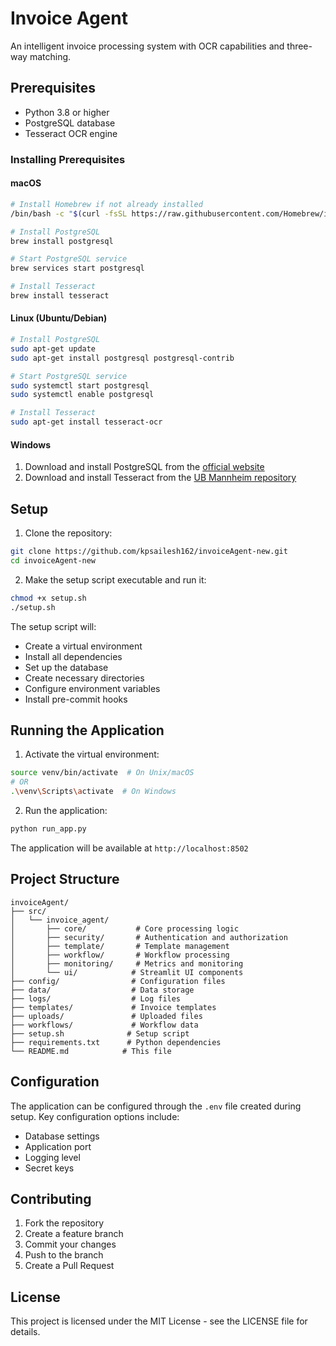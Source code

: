 # Invoice Agent

An intelligent invoice processing system with OCR capabilities and three-way matching.

## Prerequisites

- Python 3.8 or higher
- PostgreSQL database
- Tesseract OCR engine

### Installing Prerequisites

#### macOS
```bash
# Install Homebrew if not already installed
/bin/bash -c "$(curl -fsSL https://raw.githubusercontent.com/Homebrew/install/HEAD/install.sh)"

# Install PostgreSQL
brew install postgresql

# Start PostgreSQL service
brew services start postgresql

# Install Tesseract
brew install tesseract
```

#### Linux (Ubuntu/Debian)
```bash
# Install PostgreSQL
sudo apt-get update
sudo apt-get install postgresql postgresql-contrib

# Start PostgreSQL service
sudo systemctl start postgresql
sudo systemctl enable postgresql

# Install Tesseract
sudo apt-get install tesseract-ocr
```

#### Windows
1. Download and install PostgreSQL from the [official website](https://www.postgresql.org/download/windows/)
2. Download and install Tesseract from the [UB Mannheim repository](https://github.com/UB-Mannheim/tesseract/wiki)

## Setup

1. Clone the repository:
```bash
git clone https://github.com/kpsailesh162/invoiceAgent-new.git
cd invoiceAgent-new
```

2. Make the setup script executable and run it:
```bash
chmod +x setup.sh
./setup.sh
```

The setup script will:
- Create a virtual environment
- Install all dependencies
- Set up the database
- Create necessary directories
- Configure environment variables
- Install pre-commit hooks

## Running the Application

1. Activate the virtual environment:
```bash
source venv/bin/activate  # On Unix/macOS
# OR
.\venv\Scripts\activate  # On Windows
```

2. Run the application:
```bash
python run_app.py
```

The application will be available at `http://localhost:8502`

## Project Structure

```
invoiceAgent/
├── src/
│   └── invoice_agent/
│       ├── core/           # Core processing logic
│       ├── security/       # Authentication and authorization
│       ├── template/       # Template management
│       ├── workflow/       # Workflow processing
│       ├── monitoring/     # Metrics and monitoring
│       └── ui/            # Streamlit UI components
├── config/                # Configuration files
├── data/                  # Data storage
├── logs/                  # Log files
├── templates/             # Invoice templates
├── uploads/               # Uploaded files
├── workflows/             # Workflow data
├── setup.sh              # Setup script
├── requirements.txt      # Python dependencies
└── README.md            # This file
```

## Configuration

The application can be configured through the `.env` file created during setup. Key configuration options include:

- Database settings
- Application port
- Logging level
- Secret keys

## Contributing

1. Fork the repository
2. Create a feature branch
3. Commit your changes
4. Push to the branch
5. Create a Pull Request

## License

This project is licensed under the MIT License - see the LICENSE file for details. 